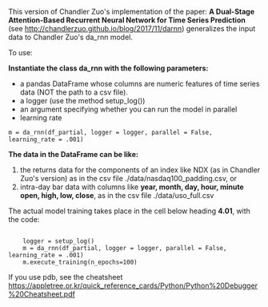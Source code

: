 This version of Chandler Zuo's implementation of the paper: **A Dual-Stage Attention-Based Recurrent Neural Network for Time Series Prediction** (see http://chandlerzuo.github.io/blog/2017/11/darnn)
generalizes the input data to Chandler Zuo's da_rnn model.  

To use:

**Instantiate the class da_rnn with the following parameters:**
 * a pandas DataFrame whose columns are numeric features of time series data (NOT the path to a csv file).  
 * a logger (use the method setup_log())
 * an argument specifying whether you can run the model in parallel
 * learning rate
 
 ``` m = da_rnn(df_partial, logger = logger, parallel = False, learning_rate = .001) ```

**The data in the DataFrame can be like:**
   1. the returns data for the components of an index like NDX (as in Chandler Zuo's version) as in the csv file ./data/nasdaq100_padding.csv, or 
   2. intra-day bar data with columns like **year, month, day, hour, minute open, high, low, close**, as in the csv file ./data/uso_full.csv
   
  

The actual model training takes place in the cell below heading **4.01**, with the code:

<code>
    logger = setup_log()
    m = da_rnn(df_partial, logger = logger, parallel = False, learning_rate = .001)
    m.execute_training(n_epochs=100)
</code>

If you use pdb, see the cheatsheet  https://appletree.or.kr/quick_reference_cards/Python/Python%20Debugger%20Cheatsheet.pdf 

